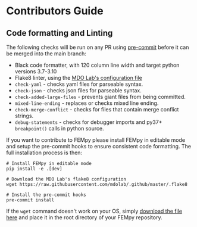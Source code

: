 # Contributors Guide

## Code formatting and Linting

The following checks will be run on any PR using [pre-commit](https://www.pre-commit.com) before it can be merged into the main branch:

- Black code formatter, with 120 column line width and target python versions 3.7-3.10
- Flake8 linter, using the [MDO Lab's configuration file](https://raw.githubusercontent.com/mdolab/.github/master/.flake8)
- `check-yaml` - checks yaml files for parseable syntax.
- `check-json` - checks json files for parseable syntax.
- `check-added-large-files` - prevents giant files from being committed.
- `mixed-line-ending` - replaces or checks mixed line ending.
- `check-merge-conflict` - checks for files that contain merge conflict strings.
- `debug-statements` - checks for debugger imports and py37+ `breakpoint()` calls in python source.

If you want to contribute to FEMpy please install FEMpy in editable mode and setup the pre-commit hooks to ensure consistent code formatting.
The full installation process is then:

```shell
# Install FEMpy in editable mode
pip install -e .[dev]

# Download the MDO Lab's flake8 configuration
wget https://raw.githubusercontent.com/mdolab/.github/master/.flake8

# Install the pre-commit hooks
pre-commit install
```

If the `wget` command doesn't work on your OS, simply [download the file here](https://raw.githubusercontent.com/mdolab/.github/master/.flake8) and place it in the root directory of your FEMpy repository.
